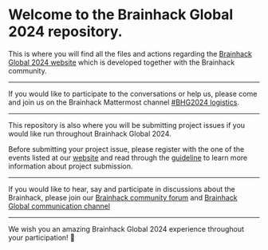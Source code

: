 # Welcome to the Brainhack Global 2024 repository.

This is where you will find all the files and actions regarding the
[Brainhack Global 2024 website](https://brainhack.org/global2024/) which is
developed together with the Brainhack community.

---

If you would like to participate to the conversations or help us, please come
and join us on the Brainhack Mattermost channel
[#BHG2024 logistics](https://mattermost.brainhack.org/brainhack/channels/brainhack_global-logistics).

---

This repository is also where you will be submitting project issues if you would
like run throughout Brainhack Global 2024.

Before submitting your project issue, please register with the one of the events
listed at our [website](https://brainhack.org/global2024/events/) and read
through the [guideline](https://brainhack.org/global2024/projects/) to learn
more information about project submission.

---

If you would like to hear, say and participate in discussions about the
Brainhack, please join our
[Brainhack community forum](https://mattermost.brainhack.org/brainhack/) and
[Brainhack Global communication channel](https://mattermost.brainhack.org/brainhack/channels/brainhack-global)

---

We wish you an amazing Brainhack Global 2024 experience throughout your
participation! :tada:
